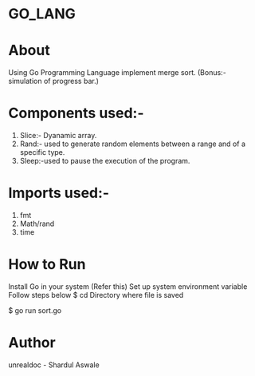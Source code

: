 # GO_LANG

# About
Using Go Programming Language implement merge sort.
(Bonus:- simulation of progress bar.)
# Components used:-
  1. Slice:- Dyanamic array.
  2. Rand:- used to generate random elements between a range and of a specific type. 
  3. Sleep:-used to pause the execution of the program.

# Imports used:-
  1. fmt
  2. Math/rand
  3. time

# How to Run
Install Go in your system (Refer this)
Set up system environment variable
Follow steps below
$ cd Directory where file is saved

$ go run sort.go

# Author
unrealdoc - Shardul Aswale
